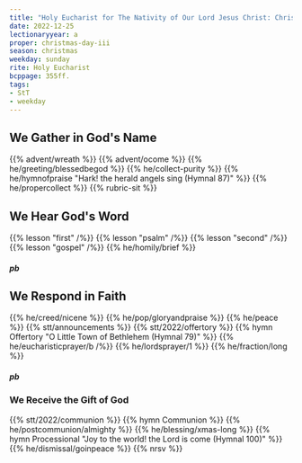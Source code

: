 ```yaml
---
title: "Holy Eucharist for The Nativity of Our Lord Jesus Christ: Christmas Day"
date: 2022-12-25
lectionaryyear: a
proper: christmas-day-iii
season: christmas
weekday: sunday
rite: Holy Eucharist
bcppage: 355ff.
tags:
- StT
- weekday
---
```


## We Gather in God's Name
{{% advent/wreath %}}
{{% advent/ocome %}}
{{% he/greeting/blessedbegod %}}
{{% he/collect-purity %}}
{{% he/hymnofpraise "Hark! the herald angels sing (Hymnal 87)" %}}
{{% he/propercollect %}}
{{% rubric-sit %}}

## We Hear God's Word
{{% lesson "first" /%}}
{{% lesson "psalm" /%}}
{{% lesson "second" /%}}
{{% lesson "gospel" /%}}
{{% he/homily/brief %}}

##### pb
## We Respond in Faith
{{% he/creed/nicene %}}
{{% he/pop/gloryandpraise %}}
{{% he/peace %}}
{{% stt/announcements %}}
{{% stt/2022/offertory %}}
{{% hymn Offertory "O Little Town of Bethlehem (Hymnal 79)" %}}
{{% he/eucharisticprayer/b /%}}
{{% he/lordsprayer/1 %}}
{{% he/fraction/long %}}

##### pb
### We Receive the Gift of God
{{% stt/2022/communion %}}
{{% hymn Communion %}}
{{% he/postcommunion/almighty %}}
{{% he/blessing/xmas-long %}}
{{% hymn Processional "Joy to the world! the Lord is come (Hymnal 100)" %}}
{{% he/dismissal/goinpeace %}}
{{% nrsv %}}

